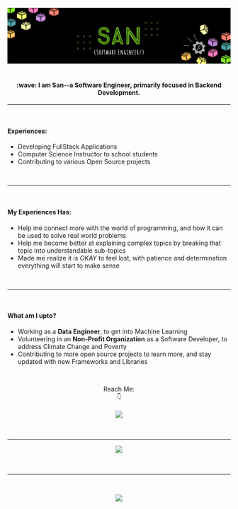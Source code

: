 <a href="https://sancodes-portfolio.netlify.app"> <img src="./assets/banner.jpg" alt="Header Banner"/> </a>
<br>
<br>
<h4 align="center">
:wave: <b> I am San--a Software Engineer, primarily focused in Backend Development. </b>
</h4>

---
<br>
<h4> Experiences: </h4>
  
- Developing FullStack Applications
- Computer Science Instructor to school students 
- Contributing to various Open Source projects
</p>
<br>

----
<br>
<h4> My Experiences Has:  </h4>

- Help me connect more with the world of programming, and how it can be used to solve real world problems
- Help me become better at explaining complex topics by breaking that topic into understandable sub-topics
- Made me realize it is <i>OKAY</i> to feel lost, with patience and determination everything will start to make sense

<br>

---
<br>
<h4> What am I upto? </h4>

- Working as a <b>Data Engineer</b>, to get into Machine Learning
- Volunteering in an <b>Non-Profit Organization</b> as a Software Developer, to address Climate Change and Poverty
- Contributing to more open source projects to learn more, and stay updated with new Frameworks and Libraries

<br>

<p align="center"> 
Reach Me: 
<br>
&#128071;
<br>
<br>
<span> <a href="mailto:munsan14@gmail.com"> <img src="https://img.shields.io/badge/Gmail-D14836?style=for-the-badge&logo=gmail&logoColor=white"/></a>
</p> </span>
<br> 

---

<p align="center">

<a href="https://github.com/sancodes/github-readme-stats"> 
<img src="https://github-readme-stats.vercel.app/api?username=sancodes&count_private=true&show_icons=true&theme=dark"/>
</a>
</p>
<br> 

---
<br>
<p align="center">
<img src="https://api.visitorbadge.io/api/visitors?path=http%3A%2F%2Fwww.github.com%2Fsancodes%2F&label=visitors&countColor=%23d9e3f0&style=plastic" />
</p>

